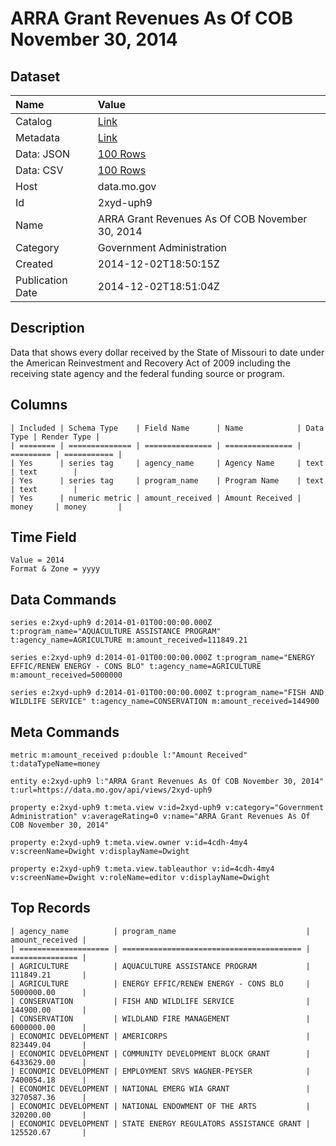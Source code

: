 # ARRA Grant Revenues As Of COB November 30, 2014

## Dataset

| Name | Value |
| :--- | :---- |
| Catalog | [Link](https://catalog.data.gov/dataset/arra-grant-revenues-as-of-cob-november-30-2014-1007e) |
| Metadata | [Link](https://data.mo.gov/api/views/2xyd-uph9) |
| Data: JSON | [100 Rows](https://data.mo.gov/api/views/2xyd-uph9/rows.json?max_rows=100) |
| Data: CSV | [100 Rows](https://data.mo.gov/api/views/2xyd-uph9/rows.csv?max_rows=100) |
| Host | data.mo.gov |
| Id | 2xyd-uph9 |
| Name | ARRA Grant Revenues As Of COB November 30, 2014 |
| Category | Government Administration |
| Created | 2014-12-02T18:50:15Z |
| Publication Date | 2014-12-02T18:51:04Z |

## Description

Data that shows every dollar received by the State of Missouri to date under the American Reinvestment and Recovery Act of 2009 including the receiving state agency and the federal funding source or program.

## Columns

```ls
| Included | Schema Type    | Field Name      | Name            | Data Type | Render Type |
| ======== | ============== | =============== | =============== | ========= | =========== |
| Yes      | series tag     | agency_name     | Agency Name     | text      | text        |
| Yes      | series tag     | program_name    | Program Name    | text      | text        |
| Yes      | numeric metric | amount_received | Amount Received | money     | money       |
```

## Time Field

```ls
Value = 2014
Format & Zone = yyyy
```

## Data Commands

```ls
series e:2xyd-uph9 d:2014-01-01T00:00:00.000Z t:program_name="AQUACULTURE ASSISTANCE PROGRAM" t:agency_name=AGRICULTURE m:amount_received=111849.21

series e:2xyd-uph9 d:2014-01-01T00:00:00.000Z t:program_name="ENERGY EFFIC/RENEW ENERGY - CONS BLO" t:agency_name=AGRICULTURE m:amount_received=5000000

series e:2xyd-uph9 d:2014-01-01T00:00:00.000Z t:program_name="FISH AND WILDLIFE SERVICE" t:agency_name=CONSERVATION m:amount_received=144900
```

## Meta Commands

```ls
metric m:amount_received p:double l:"Amount Received" t:dataTypeName=money

entity e:2xyd-uph9 l:"ARRA Grant Revenues As Of COB November 30, 2014" t:url=https://data.mo.gov/api/views/2xyd-uph9

property e:2xyd-uph9 t:meta.view v:id=2xyd-uph9 v:category="Government Administration" v:averageRating=0 v:name="ARRA Grant Revenues As Of COB November 30, 2014"

property e:2xyd-uph9 t:meta.view.owner v:id=4cdh-4my4 v:screenName=Dwight v:displayName=Dwight

property e:2xyd-uph9 t:meta.view.tableauthor v:id=4cdh-4my4 v:screenName=Dwight v:roleName=editor v:displayName=Dwight
```

## Top Records

```ls
| agency_name          | program_name                             | amount_received | 
| ==================== | ======================================== | =============== | 
| AGRICULTURE          | AQUACULTURE ASSISTANCE PROGRAM           | 111849.21       | 
| AGRICULTURE          | ENERGY EFFIC/RENEW ENERGY - CONS BLO     | 5000000.00      | 
| CONSERVATION         | FISH AND WILDLIFE SERVICE                | 144900.00       | 
| CONSERVATION         | WILDLAND FIRE MANAGEMENT                 | 6000000.00      | 
| ECONOMIC DEVELOPMENT | AMERICORPS                               | 823449.04       | 
| ECONOMIC DEVELOPMENT | COMMUNITY DEVELOPMENT BLOCK GRANT        | 6433629.00      | 
| ECONOMIC DEVELOPMENT | EMPLOYMENT SRVS WAGNER-PEYSER            | 7400054.18      | 
| ECONOMIC DEVELOPMENT | NATIONAL EMERG WIA GRANT                 | 3270587.36      | 
| ECONOMIC DEVELOPMENT | NATIONAL ENDOWMENT OF THE ARTS           | 320200.00       | 
| ECONOMIC DEVELOPMENT | STATE ENERGY REGULATORS ASSISTANCE GRANT | 125520.67       | 
```